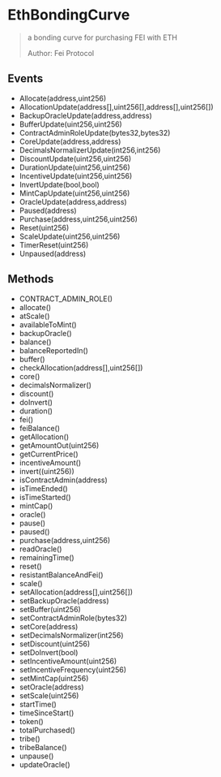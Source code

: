 # EthBondingCurve

> a bonding curve for purchasing FEI with ETH
> 
> Author: Fei Protocol

## Events


 - Allocate(address,uint256)
 - AllocationUpdate(address[],uint256[],address[],uint256[])
 - BackupOracleUpdate(address,address)
 - BufferUpdate(uint256,uint256)
 - ContractAdminRoleUpdate(bytes32,bytes32)
 - CoreUpdate(address,address)
 - DecimalsNormalizerUpdate(int256,int256)
 - DiscountUpdate(uint256,uint256)
 - DurationUpdate(uint256,uint256)
 - IncentiveUpdate(uint256,uint256)
 - InvertUpdate(bool,bool)
 - MintCapUpdate(uint256,uint256)
 - OracleUpdate(address,address)
 - Paused(address)
 - Purchase(address,uint256,uint256)
 - Reset(uint256)
 - ScaleUpdate(uint256,uint256)
 - TimerReset(uint256)
 - Unpaused(address)

## Methods


 - CONTRACT_ADMIN_ROLE()
 - allocate()
 - atScale()
 - availableToMint()
 - backupOracle()
 - balance()
 - balanceReportedIn()
 - buffer()
 - checkAllocation(address[],uint256[])
 - core()
 - decimalsNormalizer()
 - discount()
 - doInvert()
 - duration()
 - fei()
 - feiBalance()
 - getAllocation()
 - getAmountOut(uint256)
 - getCurrentPrice()
 - incentiveAmount()
 - invert((uint256))
 - isContractAdmin(address)
 - isTimeEnded()
 - isTimeStarted()
 - mintCap()
 - oracle()
 - pause()
 - paused()
 - purchase(address,uint256)
 - readOracle()
 - remainingTime()
 - reset()
 - resistantBalanceAndFei()
 - scale()
 - setAllocation(address[],uint256[])
 - setBackupOracle(address)
 - setBuffer(uint256)
 - setContractAdminRole(bytes32)
 - setCore(address)
 - setDecimalsNormalizer(int256)
 - setDiscount(uint256)
 - setDoInvert(bool)
 - setIncentiveAmount(uint256)
 - setIncentiveFrequency(uint256)
 - setMintCap(uint256)
 - setOracle(address)
 - setScale(uint256)
 - startTime()
 - timeSinceStart()
 - token()
 - totalPurchased()
 - tribe()
 - tribeBalance()
 - unpause()
 - updateOracle()
